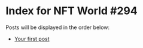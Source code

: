 # Index for NFT World #294
Posts will be displayed in the order below:

- [Your first post](./001-first.md)

